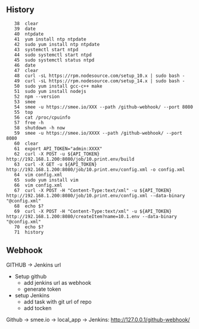 ## History

```
   38  clear
   39  date
   40  ntpdate
   41  yum install ntp ntpdate
   42  sudo yum install ntp ntpdate
   43  systemctl start ntpd
   44  sudo systemctl start ntpd
   45  sudo systemctl status ntpd
   46  date
   47  clear
   48  curl -sL https://rpm.nodesource.com/setup_10.x | sudo bash -
   49  curl -sL https://rpm.nodesource.com/setup_14.x | sudo bash -
   50  sudo yum install gcc-c++ make
   51  sudo yum install nodejs
   52  npm --version
   53  smee
   54  smee -u https://smee.io/XXX --path /github-webhook/ --port 8080
   55  top
   56  cat /proc/cpuinfo
   57  free -h
   58  shutdown -h now
   59  smee -u https://smee.io/XXXX --path /github-webhook/ --port 8080
   60  clear
   61  export API_TOKEN="admin:XXXX"
   62  curl -X POST -u ${API_TOKEN} http://192.168.1.200:8080/job/10.print.env/build
   63  curl -X GET -u ${API_TOKEN} http://192.168.1.200:8080/job/10.print.env/config.xml -o config.xml
   64  vim config.xml
   65  sudo yum install vim
   66  vim config.xml
   67  curl -X POST -H "Content-Type:text/xml" -u ${API_TOKEN} http://192.168.1.200:8080/job/10.print.env/config.xml --data-binary "@config.xml"
   68  echo $?
   69  curl -X POST -H "Content-Type:text/xml" -u ${API_TOKEN} http://192.168.1.200:8080/createItem?name=10.1.env --data-binary "@config.xml"
   70  echo $?
   71  history
```

## Webhook

GITHUB -> Jenkins url

- Setup github
  - add jenkins url as webhook
  - generate token
- setup Jenkins
  - add task with git url of repo
  - add tocken

Github -> smee.io -> local_app -> Jenkins: http://127.0.0.1/github-webhook/